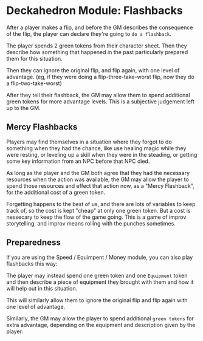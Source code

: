 # Deckahedron Module: Flashbacks

After a player makes a flip, and before the GM describes the consequence of
the flip, the player can declare they're going to `do a flashback`.

The player spends 2 green tokens from their character sheet.  Then they
describe how something that happened in the past particularly prepared them
for this situation.

Then they can ignore the original flip, and flip again, with one level of
advantage.  (eg, if they were doing a flip-three-take-worst flip, now they
do a flip-two-take-worst)

After they tell their flashback, the GM may allow them to spend additional
green tokens for more advantage levels.  This is a subjective judgement left
up to the GM.

## Mercy Flashbacks

Players may find themselves in a situation where they forgot to do something
when they had the chance, like use healing magic while they were resting,
or leveling up a skill when they were in the steading, or getting some key
information from an NPC before that NPC died.

As long as the player and the GM both agree that they had the necessary
resources when the action was available, the GM may allow the player to
spend those resources and effect that action now, as a "Mercy Flashback",
for the additional cost of a green token.

Forgetting happens to the best of us, and there are lots of variables to keep
track of, so the cost is kept "cheap" at only one green token.  But a
cost is nessecary to keep the flow of the game going.  This is a game of
improv storytelling, and improv means rolling with the punches sometimes.

## Preparedness

If you are using the Speed / Equimpent / Money module, you can also play
flashbacks this way:

The player may instead spend one green token and one `Equipment` token and
then describe a piece of equipment they brought with them and how it will
help out in this situation.

This will similarly allow them to ignore the original flip and flip again
with one level of advantage.

Similarly, the GM may allow the player to spend additional `green tokens`
for extra advantage, depending on the equipment and description given by
the player.

